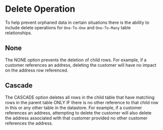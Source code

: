 # Delete Operation
To help prevent orphaned data in certain situations there is the ability to include delete operations for `One-To-One` and `One-To-Many` table relationships.

## None
The NONE option prevents the deletion of child rows. For example, if a customer references an address, deleting the customer will have no impact on the address row referenced.

## Cascade
The CASCADE option deletes all rows in the child table that have matching rows in the parent table ONLY IF there is no other reference to that child row in this or any other table in the datastore. For example, if a customer references an address, attempting to delete the customer will also delete the address associated with that customer provided no other customer references the address.
